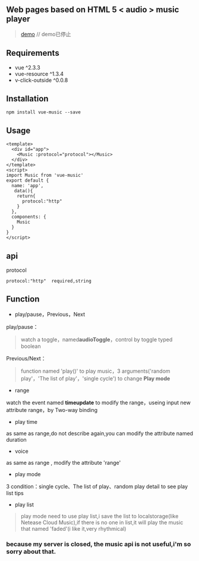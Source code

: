 ## Web pages based on HTML 5 < audio > music player

> [demo](https://www.166zx.com/ "demo") // demo已停止

## Requirements

- vue ^2.3.3
- vue-resource ^1.3.4
- v-click-outside ^0.0.8

## Installation

	npm install vue-music --save

## Usage

	<template>
	  <div id="app">
	    <Music :protocol="protocol"></Music>
	  </div>
	</template>
	<script>
	import Music from 'vue-music'
	export default {
	  name: 'app',
	   data(){
		return{
		  protocol:"http"
		}
	  },
	  components: {
	    Music
	  }
	}
	</script>

## api

protocol


	protocol:"http"  required,string


## Function

- play/pause，Previous，Next

play/pause：

> watch a toggle，named**audioToggle**，control by toggle typed boolean

Previous/Next：

> function named 'play()' to play music，3 arguments('random play'，'The list of play'，'single cycle') to change **Play mode**


- range

watch the event named **timeupdate** to modify the range，useing input new attribute range，by Two-way binding

- play time

as same as range,do not describe again,you can modify the attribute named duration

- voice

as same as range , modify the attribute 'range'

- play mode

3 condition：single cycle、The list of play、random play
detail to see play list tips

- play list

> play mode need to use play list,i save the list to localstorage(like Netease Cloud Music),if there is no one in list,it will play the music that named 'faded'(i like it,very rhythmical)

### because my server is closed, the music api is not useful,i'm so sorry about that.
